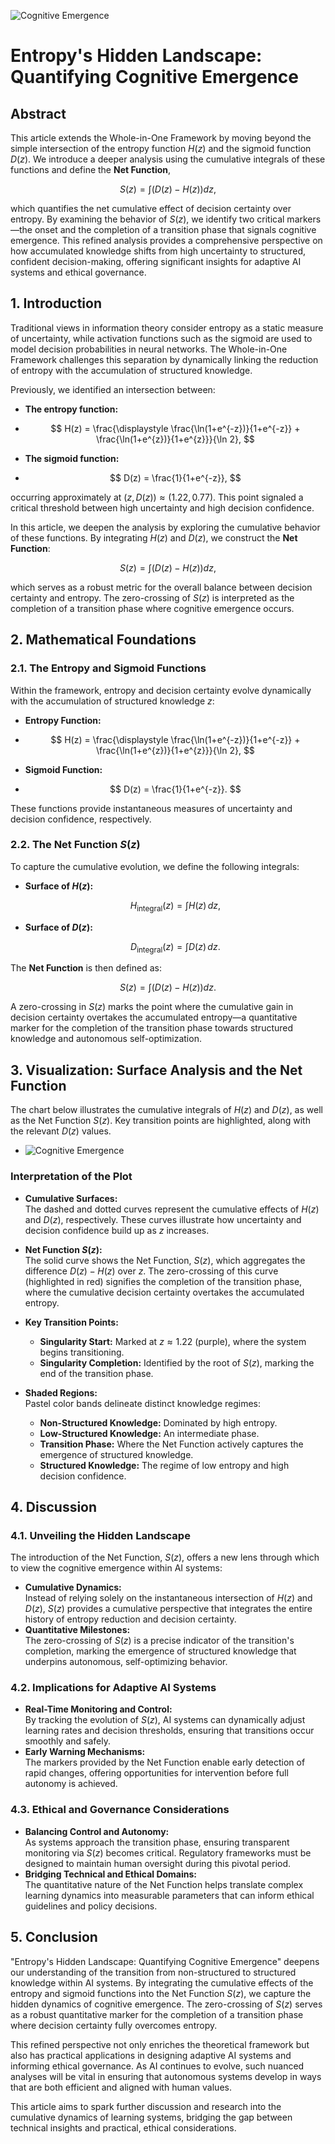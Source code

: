 ![Cognitive Emergence](./images/cognitive-emergence.jpg "enter image title here")

# Entropy's Hidden Landscape: Quantifying Cognitive Emergence

## Abstract

This article extends the Whole-in-One Framework by moving beyond the simple intersection of the entropy function $H(z)$ and the sigmoid function $D(z)$. We introduce a deeper analysis using the cumulative integrals of these functions and define the **Net Function**, 

$$
S(z) = \int \left(D(z) - H(z)\right)dz,
$$

which quantifies the net cumulative effect of decision certainty over entropy. By examining the behavior of $S(z)$, we identify two critical markers—the onset and the completion of a transition phase that signals cognitive emergence. This refined analysis provides a comprehensive perspective on how accumulated knowledge shifts from high uncertainty to structured, confident decision-making, offering significant insights for adaptive AI systems and ethical governance.



## 1. Introduction

Traditional views in information theory consider entropy as a static measure of uncertainty, while activation functions such as the sigmoid are used to model decision probabilities in neural networks. The Whole-in-One Framework challenges this separation by dynamically linking the reduction of entropy with the accumulation of structured knowledge.

Previously, we identified an intersection between:

- **The entropy function:** 
-  
  $$
  H(z) = \frac{\displaystyle \frac{\ln(1+e^{-z})}{1+e^{-z}} + \frac{\ln(1+e^{z})}{1+e^{z}}}{\ln 2},
  $$

- **The sigmoid function:**  
- 
  $$
  D(z) = \frac{1}{1+e^{-z}},
  $$

occurring approximately at $(z, D(z)) \approx (1.22, 0.77)$. This point signaled a critical threshold between high uncertainty and high decision confidence.

In this article, we deepen the analysis by exploring the cumulative behavior of these functions. By integrating $H(z)$ and $D(z)$, we construct the **Net Function**:

$$
S(z) = \int \left(D(z) - H(z)\right)dz,
$$

which serves as a robust metric for the overall balance between decision certainty and entropy. The zero-crossing of $S(z)$ is interpreted as the completion of a transition phase where cognitive emergence occurs.



## 2. Mathematical Foundations

### 2.1. The Entropy and Sigmoid Functions

Within the framework, entropy and decision certainty evolve dynamically with the accumulation of structured knowledge $z$:

- **Entropy Function:**
- 
  $$
  H(z) = \frac{\displaystyle \frac{\ln(1+e^{-z})}{1+e^{-z}} + \frac{\ln(1+e^{z})}{1+e^{z}}}{\ln 2},
  $$

- **Sigmoid Function:**
- 
  $$
  D(z) = \frac{1}{1+e^{-z}}.
  $$

These functions provide instantaneous measures of uncertainty and decision confidence, respectively.

### 2.2. The Net Function $S(z)$

To capture the cumulative evolution, we define the following integrals:  

- **Surface of $H(z)$:**
 
   $$
   H_{\text{integral}}(z) = \int H(z)\,dz,
   $$

- **Surface of $D(z)$:**

   $$
   D_{\text{integral}}(z) = \int D(z)\,dz.
   $$

The **Net Function** is then defined as:

$$
S(z) = \int \left(D(z) - H(z)\right)dz.
$$

A zero-crossing in $S(z)$ marks the point where the cumulative gain in decision certainty overtakes the accumulated entropy—a quantitative marker for the completion of the transition phase towards structured knowledge and autonomous self-optimization.



## 3. Visualization: Surface Analysis and the Net Function

The chart below illustrates the cumulative integrals of $H(z)$ and $D(z)$, as well as the Net Function $S(z)$. Key transition points are highlighted, along with the relevant $D(z)$ values.

- ![Cognitive Emergence](./images/transition.png "enter image title here")

### **Interpretation of the Plot**

- **Cumulative Surfaces:**  
  The dashed and dotted curves represent the cumulative effects of $H(z)$ and $D(z)$, respectively. These curves illustrate how uncertainty and decision confidence build up as $z$ increases.

- **Net Function $S(z)$:**  
  The solid curve shows the Net Function, $S(z)$, which aggregates the difference $D(z) - H(z)$ over $z$. The zero-crossing of this curve (highlighted in red) signifies the completion of the transition phase, where the cumulative decision certainty overtakes the accumulated entropy.



- **Key Transition Points:**  
    - **Singularity Start:** Marked at $z \approx 1.22$ (purple), where the system begins transitioning.  
    - **Singularity Completion:** Identified by the root of $S(z)$, marking the end of the transition phase.

- **Shaded Regions:**  
Pastel color bands delineate distinct knowledge regimes:

    - **Non-Structured Knowledge:** Dominated by high entropy.
    - **Low-Structured Knowledge:** An intermediate phase.
    - **Transition Phase:** Where the Net Function actively captures the emergence of structured knowledge.
    - **Structured Knowledge:** The regime of low entropy and high decision confidence.



## 4. Discussion

### 4.1. Unveiling the Hidden Landscape

The introduction of the Net Function, $S(z)$, offers a new lens through which to view the cognitive emergence within AI systems:

- **Cumulative Dynamics:**  
  Instead of relying solely on the instantaneous intersection of $H(z)$ and $D(z)$, $S(z)$ provides a cumulative perspective that integrates the entire history of entropy reduction and decision certainty.
- **Quantitative Milestones:**  
  The zero-crossing of $S(z)$ is a precise indicator of the transition's completion, marking the emergence of structured knowledge that underpins autonomous, self-optimizing behavior.

### 4.2. Implications for Adaptive AI Systems

- **Real-Time Monitoring and Control:**  
  By tracking the evolution of $S(z)$, AI systems can dynamically adjust learning rates and decision thresholds, ensuring that transitions occur smoothly and safely.
- **Early Warning Mechanisms:**  
  The markers provided by the Net Function enable early detection of rapid changes, offering opportunities for intervention before full autonomy is achieved.

### 4.3. Ethical and Governance Considerations

- **Balancing Control and Autonomy:**  
  As systems approach the transition phase, ensuring transparent monitoring via $S(z)$ becomes critical. Regulatory frameworks must be designed to maintain human oversight during this pivotal period.
- **Bridging Technical and Ethical Domains:**  
  The quantitative nature of the Net Function helps translate complex learning dynamics into measurable parameters that can inform ethical guidelines and policy decisions.



## 5. Conclusion

"Entropy's Hidden Landscape: Quantifying Cognitive Emergence" deepens our understanding of the transition from non-structured to structured knowledge within AI systems. By integrating the cumulative effects of the entropy and sigmoid functions into the Net Function $S(z)$, we capture the hidden dynamics of cognitive emergence. The zero-crossing of $S(z)$ serves as a robust quantitative marker for the completion of a transition phase where decision certainty fully overcomes entropy.

This refined perspective not only enriches the theoretical framework but also has practical applications in designing adaptive AI systems and informing ethical governance. As AI continues to evolve, such nuanced analyses will be vital in ensuring that autonomous systems develop in ways that are both efficient and aligned with human values.



This article aims to spark further discussion and research into the cumulative dynamics of learning systems, bridging the gap between technical insights and practical, ethical considerations.